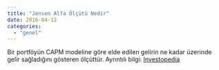```yaml
---
title: "Jensen Alfa Ölçütü Nedir"
date: 2016-04-12
categories: 
  - "genel"
---
```


Bir portföyün CAPM modeline göre elde edilen gelirin ne kadar üzerinde gelir sağladığını gösteren ölçüttür. Ayrıntılı bilgi: [Investopedia](http://www.investopedia.com/terms/j/jensensmeasure.asp)
